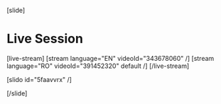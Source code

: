 [slide]
# Live Session

[live-stream]
[stream language="EN" videoId="343678060"  /]
[stream language="RO" videoId="391452320" default /]
[/live-stream]

[slido id="5faavvrx" /]

[/slide]